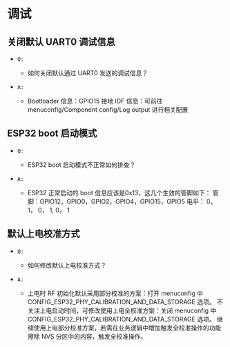 # 调试

## 关闭默认 UART0 调试信息

- `Q:`
  - 如何关闭默认通过 UART0 发送的调试信息？

- `A:`
  - Bootloader 信息：GPIO15 接地
  IDF 信息：可前往 menuconfig/Component config/Log output 进⾏相关配置

## ESP32 boot 启动模式

- `Q:`
  - ESP32 boot 启动模式不正常如何排查？

- `A:`
  - ESP32 正常启动的 boot 信息应该是0x13，这⼏个⽣效的管脚如下：
  管脚：GPIO12，GPIO0，GPIO2，GPIO4，GPIO15，GPIO5
  电平： 0， 1， 0， 1, 0， 1

## 默认上电校准⽅式

- `Q:`
  - 如何修改默认上电校准⽅式？

- `A:`
  - 上电时 RF 初始化默认采⽤部分校准的⽅案：打开 menuconfig 中 CONFIG_ESP32_PHY_CALIBRATION_AND_DATA_STORAGE 选项。
  不关注上电启动时间，可修改使⽤上电全校准⽅案：关闭 menuconfig 中CONFIG_ESP32_PHY_CALIBRATION_AND_DATA_STORAGE 选项。
  继续使⽤上电部分校准⽅案，若需在业务逻辑中增加触发全校准操作的功能擦除 NVS 分区中的内容，触发全校准操作。